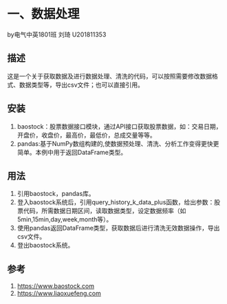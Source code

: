 
# 一、数据处理
by电气中英1801班 刘琦 U201811353
## 描述
这是一个关于获取数据及进行数据处理、清洗的代码，可以按照需要修改数据格式、数据类型等，导出csv文件；也可以直接引用。
## 安装
1. baostock：股票数据接口模块，通过API接口获取股票数据，如：交易日期，开盘价，收盘价，最高价，最低价，总成交量等等。
2. pandas:基于NumPy数组构建的,使数据预处理、清洗、分析工作变得更快更简单。本例中用于返回DataFrame类型。
## 用法
1. 引用baostock，pandas库。
2. 登入baostock系统后，引用query_history_k_data_plus函数，给出参数：股票代码，所需数据日期区间，读取数据类型，设定数据频率（如5min,15min,day,week,month等）。
3. 使用pandas返回DataFrame类型，获取数据后进行清洗无效数据操作，导出csv文件。
4. 登出baostock系统。
## 参考
1. https://www.baostock.com
2. https://www.liaoxuefeng.com